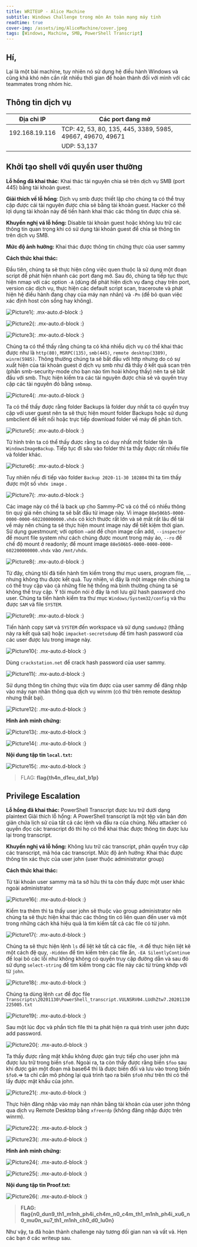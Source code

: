 ```yaml
---
title: WRITEUP - Alice Machine
subtitle: Windows Challenge trong môn An toàn mạng máy tính
readtime: true
cover-img: /assets/img/AliceMachine/cover.jpeg
tags: [Windows, Machine, SMB, PowerShell Transcript]
---
```


## Hí,

Lại là một bài machine, tuy nhiên nó sử dụng hệ điều hành Windows và cũng khá khó nên cần rất nhiều thời gian để hoàn thành đối với mình với các teammates trong nhóm hic. 

## **Thông tin dịch vụ**
		
| Địa chỉ IP      | Các port đang mở |
| ----------- | ----------- |
| 192.168.19.116  | TCP: 42, 53, 80, 135, 445, 3389, 5985, 49667, 49670, 49671   |
|    | UDP: 53,137  |

## **Khởi tạo shell với quyền user thường**

**Lỗ hổng đã khai thác**: Khai thác tài nguyên chia sẻ trên dịch vụ SMB (port 445) bằng tài khoản guest.

**Giải thích về lỗ hổng**: Dịch vụ smb được thiết lập cho chúng ta có thể truy cập được cái tài nguyên được chia sẻ bằng tài khoản guest. Hacker có thể lợi dụng tài khoản này để tiến hành khai thác các thông tin được chia sẻ.

**Khuyến nghị vá lỗ hổng:** Disable tài khoản guest hoặc không lưu trữ các thông tin quan trọng khi có sử dụng tài khoản guest để chia sẻ thông tin trên dịch vụ SMB.

**Mức độ ảnh hưởng:** Khai thác được thông tin chứng thực của user sammy

**Cách thức khai thác:** 

Đầu tiên, chúng ta sẽ thực hiện công việc quen thuộc là sử dụng một đoạn script để phát hiện nhanh các port đang mở. Sau đó, chúng ta tiếp tục thực hiện nmap với các option `-A` (dùng để phát hiện dịch vụ đang chạy trên port, version các dịch vụ, thực hiện các default script scan, traceroute và phát hiện hệ điều hành đang chạy của máy nạn nhân) và `-Pn` (để bỏ quan việc xác định host còn sống hay không).

![Picture1](/assets/img/AliceMachine/Picture1.png){: .mx-auto.d-block :}

![Picture2](/assets/img/AliceMachine/Picture2.png){: .mx-auto.d-block :}

![Picture3](/assets/img/AliceMachine/Picture3.png){: .mx-auto.d-block :}

Chúng ta có thể thấy rằng chúng ta có khá nhiều dịch vụ có thể khai thác được như là `http(80)`, `MSRPC(135)`, `smb(445)`, `remote desktop(3389)`, `winrm(5985)`. Thông thường chúng ta sẽ bắt đầu với http nhưng do có sự xuất hiện của tài khoản guest ở dịch vụ smb như đã thấy ở kết quả scan trên (phần smb-security-mode cho bạn nào tìm hoài không thấy) nên ta sẽ bắt đầu với smb.
Thực hiện kiểm tra các tài nguyên được chia sẻ và quyền truy cập các tài nguyên đó bằng `smbmap`.
 
![Picture4](/assets/img/AliceMachine/Picture4.png){: .mx-auto.d-block :}

Ta có thể thấy được rằng folder Backups là folder duy nhất ta có quyền truy cập với user guest nên ta sẽ thực hiện mount folder Backups hoặc sử dụng smbclient để kết nối hoặc trực tiếp download folder về máy để phân tích.

![Picture5](/assets/img/AliceMachine/Picture5.png){: .mx-auto.d-block :}
 
Từ hình trên ta có thể thấy được rằng ta có duy nhất một folder tên là `WindowsImageBackup`. Tiếp tục đi sâu vào folder thì ta thấy được rất nhiều file và folder khác.

![Picture6](/assets/img/AliceMachine/Picture6.png){: .mx-auto.d-block :}
 
Tuy nhiên nếu đi tiếp vào folder `Backup 2020-11-30 102804` thì ta tìm thấy được một số `vhdx image` .

![Picture7](/assets/img/AliceMachine/Picture7.png){: .mx-auto.d-block :}

Các image này có thể là back up cho Sammy-PC và có thể có nhiều thông tin quý giá nên chúng ta sẽ bắt đầu từ image này.
Vì image `88e506b5-0000-0000-0000-602200000000.vhdx` có kích thước rất lớn và sẽ mất rất lâu để tải về máy nên chúng ta sẽ thực hiện mount image này để tiết kiệm thời gian. 
Sử dụng guestmount; với option `–add` để chọn image cần add, `--inspector` để mount file system như cách chúng được mount trong máy ảo, `--ro` để chế độ mount ở readonly; để mount image `88e506b5-0000-0000-0000-602200000000.vhdx` vào `/mnt/vhdx`.
 
![Picture8](/assets/img/AliceMachine/Picture8.png){: .mx-auto.d-block :}

Từ đây, chúng tôi đã tiến hành tìm kiếm trong thư mục users, program file, … nhưng không thu được kết quả. Tuy nhiên, vì đây là một image nên chúng ta có thể truy cập vào cả những file hệ thống mà bình thường chúng ta sẽ không thể truy cập. Ý tôi muốn nói ở đây là nơi lưu giữ hash password cho user.
Chúng ta tiến hành kiểm tra thư mục `Windows/System32/config` và thu được `SAM` và file `SYSTEM`.

![Picture9](/assets/img/AliceMachine/Picture9.png){: .mx-auto.d-block :}
 
Tiến hành copy `SAM` và `SYSTEM` đến workspace và sử dụng `samdump2` (thằng này ra kết quả sai) hoặc `impacket-secretsdump` để tìm hash password của các user được lưu trong image này.

![Picture10](/assets/img/AliceMachine/Picture10.png){: .mx-auto.d-block :}

Dùng `crackstation.net` để crack hash password của user sammy.

![Picture11](/assets/img/AliceMachine/Picture11.png){: .mx-auto.d-block :}

Sử dụng thông tin chứng thực vừa tìm được của user sammy để đăng nhập vào máy nạn nhân thông qua dịch vụ winrm (có thử trên remote desktop nhưng thất bại).

![Picture12](/assets/img/AliceMachine/Picture12.png){: .mx-auto.d-block :}

**Hình ảnh minh chứng:**

![Picture13](/assets/img/AliceMachine/Picture13.png){: .mx-auto.d-block :}

![Picture14](/assets/img/AliceMachine/Picture14.png){: .mx-auto.d-block :}
 
**Nội dung tập tin `local.txt`:**

![Picture15](/assets/img/AliceMachine/Picture15.png){: .mx-auto.d-block :}

> FLAG: **flag{th4n_d1eu_da1_b1p}**

## **Privilege Escalation**

**Lỗ hổng đã khai thác:** PowerShell Transcript được lưu trữ dưới dạng plaintext
Giải thích lỗ hổng: A PowerShell transcript là một tệp văn bản đơn giản chứa lịch sử của tất cả các lệnh và đầu ra của chúng. Nếu attacker có quyền đọc các transcript đó thì họ có thể khai thác được thông tin được lưu lại trong transcript.

**Khuyến nghị vá lỗ hổng:** Không lưu trữ các transcript, phân quyền truy cập các transcript, mã hóa các transcript.
Mức độ ảnh hưởng: Khai thác được thông tin xác thực của user john (user thuộc administrator group)

**Cách thức khai thác:** 

Từ tài khoản user sammy mà ta sở hữu thì ta còn thấy được một user khác ngoài administrator

![Picture16](/assets/img/AliceMachine/Picture16.png){: .mx-auto.d-block :}
 
Kiểm tra thêm thì ta thấy user john sẽ thuộc vào group administrator nên chúng ta sẽ thực hiện khai thác các thông tin có liên quan đến user và một trong những cách khá hiệu quả là tìm kiếm tất cả các file có từ john.

![Picture17](/assets/img/AliceMachine/Picture17.png){: .mx-auto.d-block :}
 
Chúng ta sẽ thực hiện lệnh `ls` để liệt kê tất cả các file, `-R` để thực hiện liệt kê một cách đệ quy, `-Hidden` để tìm kiếm trên các file ẩn, `-EA SilentlyContinue` để loại bỏ các lỗi như không không có quyền truy cập đường dẫn và sau đó sử dụng `select-string` để tìm kiếm trong các file này các từ trùng khớp với từ `john`.

![Picture18](/assets/img/AliceMachine/Picture18.png){: .mx-auto.d-block :}
 
Chúng ta dùng lệnh `cat` để đọc file `Transcripts\20201130\PowerShell_transcript.VULNSRV04.LUdhZtw7.20201130225005.txt`

![Picture19](/assets/img/AliceMachine/Picture19.png){: .mx-auto.d-block :}
 
Sau một lúc đọc và phần tích file thì ta phát hiện ra quá trình user john được add password. 

![Picture20](/assets/img/AliceMachine/Picture20.png){: .mx-auto.d-block :}
 
Ta thấy được rằng mật khẩu không được gán trực tiếp cho user john mà được lưu trữ trong biến `$fo0`. Ngoài ra, ta còn thấy được rằng biến `$foo` sau khi được gán một đoạn mã base64 thì là được biến đổi và lưu vào trong biến `$fo0`.=> ta chỉ cần mô phỏng lại quá trình tạo ra biến `$fo0` như trên thì có thể lấy được mật khẩu của john.

![Picture21](/assets/img/AliceMachine/Picture21.png){: .mx-auto.d-block :}
 
Thực hiện đăng nhập vào máy nạn nhân bằng tài khoản của user john thông qua dịch vụ Remote Desktop bằng `xfreerdp` (không đăng nhập được trên winrm).
 
![Picture22](/assets/img/AliceMachine/Picture22.png){: .mx-auto.d-block :}

![Picture23](/assets/img/AliceMachine/Picture23.png){: .mx-auto.d-block :}

**Hình ảnh minh chứng:**

![Picture24](/assets/img/AliceMachine/Picture24.png){: .mx-auto.d-block :}

![Picture25](/assets/img/AliceMachine/Picture25.png){: .mx-auto.d-block :}
 
**Nội dung tập tin Proof.txt:** 

![Picture26](/assets/img/AliceMachine/Picture26.png){: .mx-auto.d-block :}

> **FLAG: flag{n0_dun9_th1_m1nh_ph4i_ch4m_n0_c4m_th1_m1nh_ph4i_xu6_n0_mu0n_su7_th1_m1nh_ch0_d0_lu0n}**

Như vậy, ta đã hoàn thành challenge này tương đối gian nan và vất vả. Hẹn các bạn ở các writeup sau.